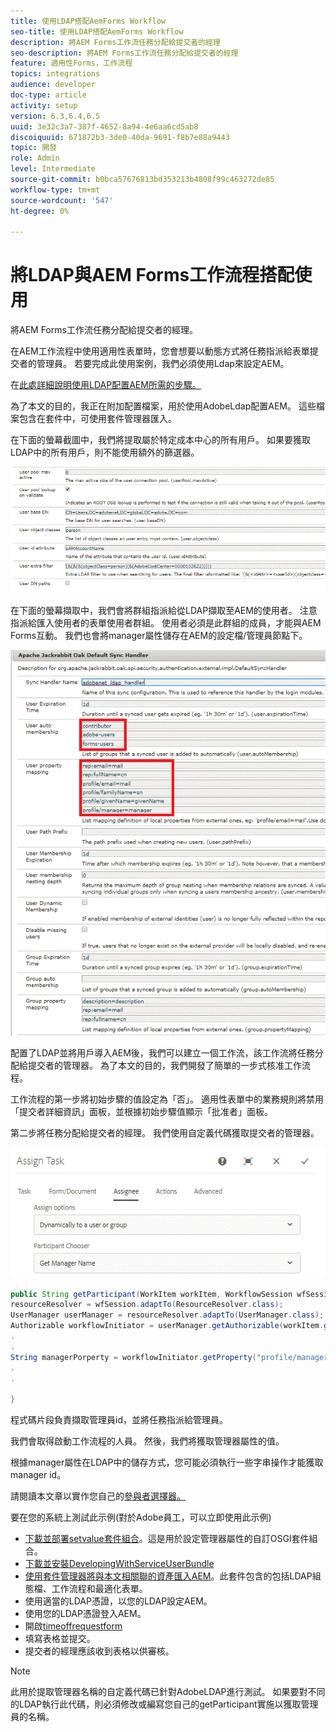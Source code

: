 ```yaml
---
title: 使用LDAP搭配AemForms Workflow
seo-title: 使用LDAP搭配AemForms Workflow
description: 將AEM Forms工作流任務分配給提交者的經理
seo-description: 將AEM Forms工作流任務分配給提交者的經理
feature: 適用性Forms，工作流程
topics: integrations
audience: developer
doc-type: article
activity: setup
version: 6.3,6.4,6.5
uuid: 3e32c3a7-387f-4652-8a94-4e6aa6cd5ab8
discoiquuid: 671872b3-3de0-40da-9691-f8b7e88a9443
topic: 開發
role: Admin
level: Intermediate
source-git-commit: b0bca57676813bd353213b4808f99c463272de85
workflow-type: tm+mt
source-wordcount: '547'
ht-degree: 0%

---
```



# 將LDAP與AEM Forms工作流程搭配使用

將AEM Forms工作流任務分配給提交者的經理。

在AEM工作流程中使用適用性表單時，您會想要以動態方式將任務指派給表單提交者的管理員。 若要完成此使用案例，我們必須使用Ldap來設定AEM。

在[此處詳細說明使用LDAP配置AEM所需的步驟。](https://helpx.adobe.com/experience-manager/6-5/sites/administering/using/ldap-config.html)

為了本文的目的，我正在附加配置檔案，用於使用AdobeLdap配置AEM。 這些檔案包含在套件中，可使用套件管理器匯入。

在下面的螢幕截圖中，我們將提取屬於特定成本中心的所有用戶。 如果要獲取LDAP中的所有用戶，則不能使用額外的篩選器。

![LDAP配置](assets/costcenterldap.gif)

在下面的螢幕擷取中，我們會將群組指派給從LDAP擷取至AEM的使用者。 注意指派給匯入使用者的表單使用者群組。 使用者必須是此群組的成員，才能與AEM Forms互動。 我們也會將manager屬性儲存在AEM的設定檔/管理員節點下。

![辛錢德勒](assets/synchandler.gif)

配置了LDAP並將用戶導入AEM後，我們可以建立一個工作流，該工作流將任務分配給提交者的管理器。 為了本文的目的，我們開發了簡單的一步式核准工作流程。

工作流程的第一步將初始步驟的值設定為「否」。 適用性表單中的業務規則將禁用「提交者詳細資訊」面板，並根據初始步驟值顯示「批准者」面板。

第二步將任務分配給提交者的經理。 我們使用自定義代碼獲取提交者的管理器。

![分派工作](assets/assigntask.gif)

```java
public String getParticipant(WorkItem workItem, WorkflowSession wfSession, MetaDataMap arg2) throws WorkflowException{
resourceResolver = wfSession.adaptTo(ResourceResolver.class);
UserManager userManager = resourceResolver.adaptTo(UserManager.class);
Authorizable workflowInitiator = userManager.getAuthorizable(workItem.getWorkflow().getInitiator());
.
.
String managerPorperty = workflowInitiator.getProperty("profile/manager")[0].getString();
.
.

}
```

程式碼片段負責擷取管理員id，並將任務指派給管理員。

我們會取得啟動工作流程的人員。 然後，我們將獲取管理器屬性的值。

根據manager屬性在LDAP中的儲存方式，您可能必須執行一些字串操作才能獲取manager id。

請閱讀本文章以實作您自己的[參與者選擇器。](https://helpx.adobe.com/experience-manager/using/dynamic-steps.html)

要在您的系統上測試此示例(對於Adobe員工，可以立即使用此示例)

* [下載並部署setvalue套件組合](/help/forms/assets/common-osgi-bundles/SetValueApp.core-1.0-SNAPSHOT.jar)。這是用於設定管理器屬性的自訂OSGI套件組合。
* [下載並安裝DevelopingWithServiceUserBundle](/help/forms/assets/common-osgi-bundles/DevelopingWithServiceUser.jar)
* [使用套件管理器將與本文相關聯的資產匯入AEM](assets/aem-forms-ldap.zip)。此套件包含的包括LDAP組態檔、工作流程和最適化表單。
* 使用適當的LDAP憑證，以您的LDAP設定AEM。
* 使用您的LDAP憑證登入AEM。
* 開啟[timeoffrequestform](http://localhost:4502/content/dam/formsanddocuments/helpx/timeoffrequestform/jcr:content?wcmmode=disabled)
* 填寫表格並提交。
* 提交者的經理應該收到表格以供審核。

>[!NOTE]
>
>此用於提取管理器名稱的自定義代碼已針對AdobeLDAP進行測試。 如果要對不同的LDAP執行此代碼，則必須修改或編寫您自己的getParticipant實施以獲取管理員的名稱。
